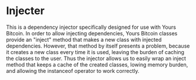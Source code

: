  Injecter
 ========
 
 This is a dependency injector specifically designed for use with Yours
 Bitcoin. In order to allow injecting dependencies, Yours Bitcoin classes
 provide an "inject" method that makes a new class with injected dependencies.
 However, that method by itself presents a problem, because it creates a new
 class every time it is used, leaving the burden of caching the classes to the
 user. Thus the injector allows us to easily wrap an inject method that keeps a
 cache of the created classes, lowing memory burden, and allowing the
 instanceof operator to work correctly.

